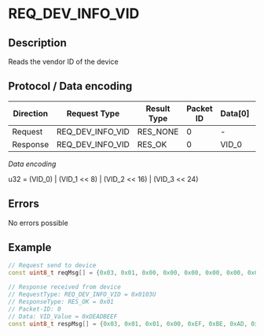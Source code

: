 # REQ_DEV_INFO_VID

## Description

Reads the vendor ID of the device

## Protocol / Data encoding

| Direction | Request Type | Result Type | Packet ID | Data[0] | Data[1] | Data[2] | Data [3] |
|-|-|-|-|-|-|-|-|
|Request|REQ_DEV_INFO_VID|RES_NONE|0|-|-|-|-|
|Response|REQ_DEV_INFO_VID|RES_OK|0|VID_0|VID_1|VID_2|VID_3|

*Data encoding*

u32 = (VID_0) | (VID_1 << 8) | (VID_2 << 16) | (VID_3 << 24)

## Errors

No errors possible

## Example
 
```C++
// Request send to device
const uint8_t reqMsg[] = {0x03, 0x01, 0x00, 0x00, 0x00, 0x00, 0x00, 0x00};

// Response received from device
// RequestType: REQ_DEV_INFO_VID = 0x0103U
// ResponseType: RES_OK = 0x01
// Packet-ID: 0
// Data: VID_Value = 0xDEADBEEF
const uint8_t respMsg[] = {0x03, 0x01, 0x01, 0x00, 0xEF, 0xBE, 0xAD, 0xDE};

```